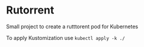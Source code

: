 # Rutorrent

Small project to create  a rutttorent pod for Kubernetes

To apply  Kustomization use
```kubectl apply -k ./```
